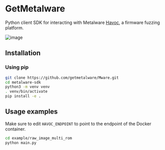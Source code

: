 # GetMetalware

Python client SDK for interacting with Metalware [Havoc](https://www.metalware.online/product), a firmware fuzzing platform.

![image](https://github.com/getmetalware/getmetalware/blob/main/project_diagram.2.0.9.svg)


## Installation

### Using pip

```bash
git clone https://github.com/getmetalware/Mware.git
cd metalware-sdk
python3 -m venv venv
. venv/bin/activate
pip install -e .
```

## Usage examples

Make sure to edit `HAVOC_ENDPOINT` to point to the endpoint of the Docker container.

```bash
cd example/raw_image_multi_rom
python main.py
```

